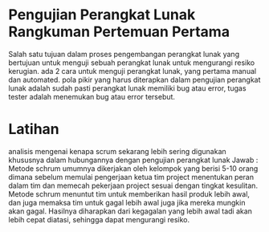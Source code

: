 
# Pengujian Perangkat Lunak Rangkuman Pertemuan Pertama
Salah satu tujuan dalam proses pengembangan perangkat lunak yang bertujuan untuk menguji sebuah perangkat lunak untuk mengurangi resiko kerugian. ada 2 cara untuk menguji perangkat lunak, yang pertama manual dan automated. pola pikir yang harus diterapkan dalam pengujian perangkat lunak adalah sudah pasti perangkat lunak memiliki bug atau error, tugas tester adalah menemukan bug atau error tersebut.

# Latihan
analisis mengenai kenapa scrum sekarang lebih sering 
digunakan khususnya dalam hubungannya dengan pengujian perangkat lunak
Jawab :
Metode schrum umumnya dikerjakan oleh kelompok yang berisi 5-10 orang dimana sebelum memulai pengerjaan ketua tim project menentukan peran dalam tim dan memecah pekerjaan project sesuai dengan tingkat kesulitan. Metode schrum menuntut tim untuk memberikan hasil produk lebih awal, dan juga memaksa tim untuk gagal lebih awal juga jika mereka mungkin akan gagal. Hasilnya diharapkan dari kegagalan yang lebih awal tadi akan lebih cepat diatasi, sehingga dapat mengurangi resiko.